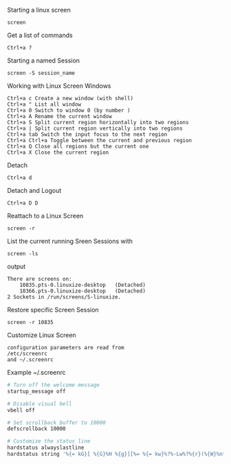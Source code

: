 
Starting a linux screen

    screen


Get a list of commands

    Ctrl+a ?


Starting a named Session

    screen -S session_name


Working with Linux Screen Windows

    Ctrl+a c Create a new window (with shell)
    Ctrl+a " List all window
    Ctrl+a 0 Switch to window 0 (by number )
    Ctrl+a A Rename the current window
    Ctrl+a S Split current region horizontally into two regions
    Ctrl+a | Split current region vertically into two regions
    Ctrl+a tab Switch the input focus to the next region
    Ctrl+a Ctrl+a Toggle between the current and previous region
    Ctrl+a Q Close all regions but the current one
    Ctrl+a X Close the current region

Detach

    Ctrl+a d

Detach and Logout

    Ctrl+a D D

Reattach to a Linux Screen

    screen -r

List the current running Sreen Sessions with

    screen -ls

output

    There are screens on:
        10835.pts-0.linuxize-desktop   (Detached)
        10366.pts-0.linuxize-desktop   (Detached)
    2 Sockets in /run/screens/S-linuxize.

Restore specific Screen Session

    screen -r 10835

Customize Linux Screen

    configuration parameters are read from
    /etc/screenrc
    and ~/.screenrc

Example ~/.screenrc

~~~bash
# Turn off the welcome message
startup_message off

# Disable visual bell
vbell off

# Set scrollback buffer to 10000
defscrollback 10000

# Customize the status line
hardstatus alwayslastline
hardstatus string '%{= kG}[ %{G}%H %{g}][%= %{= kw}%?%-Lw%?%{r}(%{W}%n*%f%t%?(%u)%?%{r})%{w}%?%+Lw%?%?%= %{g}][%{B} %m-%d %{W}%c %{g}]'
~~~

